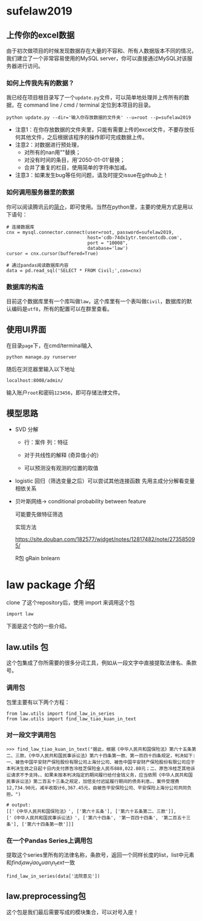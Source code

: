 # sufelaw2019

## 上传你的excel数据
由于初次做项目的时候发现数据存在大量的不容和、所有人数据版本不同的情况，我们建立了一个非常容易使用的MySQL server，你可以直接通过MySQL对该服务器进行访问。
### 如何上传我先有的数据？
我已经在项目根目录写了一个`update.py`文件，可以简单地处理并上传所有的数据，在 command line / cmd / terminal 定位到本项目的目录。
```
python update.py --dir='输入你存放数据的文件夹' --u=root --p=sufelaw2019
```
- 注意1：在你存放数据的文件夹里，只能有需要上传的excel文件，不要存放任何其他文件，之后根据该程序的操作即可完成数据上传。
- 注意2：对数据进行预处理，
  - 对所有的nan用""替换；
  - 对没有时间的条目，用'2050-01-01'替换；
  - 合并了重复的栏目，使用简单的字符串加减。
- 注意3：如果发生bug等任何问题，请及时提交issue在github上！

### 如何调用服务器里的数据
你可以阅读腾讯云的[简介](https://cloud.tencent.com/document/product/236/3130)，即可使用。当然在python里，主要的使用方式是用以下语句：
```
# 连接数据库
cnx = mysql.connector.connect(user=root, password=sufelaw2019,
                              host='cdb-74dx1ytr.tencentcdb.com',
                              port = "10008",
                              database='law')
cursor = cnx.cursor(buffered=True)

# 通过pandas阅读数据库内容
data = pd.read_sql('SELECT * FROM Civil;',con=cnx)
```
### 数据库的构造
目前这个数据库里有一个库叫做`law`，这个库里有一个表叫做`Civil`，数据库的默认编码是`utf8`，所有的配置可以在群里查看。


## 使用UI界面

在目录`page`下，在cmd/terminal输入
```
python manage.py runserver
```
随后在浏览器里输入以下地址
```
localhost:8008/admin/
```
输入账户`root`和密码`123456`，即可存储法律文件。


## 模型思路

- SVD 分解

  - 行：案件 列：特征

  - 对于共线性的解释 (奇异值小的）
  - 可以预测没有观测的位置的取值

- logistic 回归（筛选变量之后）可以尝试其他连接函数
  先用主成分分解看变量相依关系

- 贝叶斯网络-> conditional probability between feature

  可能要先做特征筛选

  实现方法

   https://site.douban.com/182577/widget/notes/12817482/note/273585095/

  R包 gRain bnlearn


# law package 介绍

clone 了这个repository后，使用 import 来调用这个包
~~~
import law
~~~

下面是这个包的一些介绍。

## law.utils 包

这个包集成了你所需要的很多分词工具，例如从一段文字中直接提取法律名、条款号。

### 调用包
包里主要有以下两个方程：
~~~
from law.utils import find_law_in_series
from law.utils import find_law_tiao_kuan_in_text
~~~

### 对一段文字调用包
~~~
>>> find_law_tiao_kuan_in_text("据此，根据《中华人民共和国保险法》第六十五条第二、三款、《中华人民共和国民事诉讼法》第六十四条第一款、第一百四十四条规定，判决如下:一、被告中国平安财产保险股份有限公司上海分公司、被告中国平安财产保险股份有限公司应于本判决生效之日起十日内支付原告冷桂芝保险金人民币888,022.80元；二、原告冷桂芝其他诉讼请求不予支持。、如果未按本判决指定的期间履行给付金钱义务，应当依照《中华人民共和国民事诉讼法》第二百五十三条之规定，加倍支付迟延履行期间的债务利息。、案件受理费12,734.90元，减半收取计6,367.45元，由被告平安保险公司、平安保险上海分公司共同负担。")

# output:
[['《中华人民共和国保险法》', ['第六十五条'], ['第六十五条第二、三款']],
['《中华人民共和国民事诉讼法》', ['第六十四条', '第一百四十四条', '第二百五十三条'], ['第六十四条第一款']]]
~~~

### 在一个Pandas Series上调用包
提取这个series里所有的法律名称，条款号，返回一个同样长度的list，list中元素和$find_law_tiao_kuan_in_text$一致
~~~
find_law_in_series(data['法院意见'])
~~~

## law.preprocessing包

这个包是我们最后需要写成的模块集合，可以对号入座！
